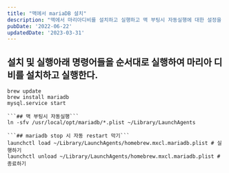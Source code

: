 ```yaml
---
title: "맥에서 mariaDB 설치"
description: "맥에서 마리아디비를 설치하고 실행하고 맥 부팅시 자동실행에 대한 설정을 어떻게 하는지 마리아디비 중지시 자동으로 리스타트를 어떻게 막는지 설명합니다."
pubDate: '2022-06-22'
updatedDate: '2023-03-31'
---
```


## 설치 및 실행아래 명령어들을 순서대로 실행하여 마리아 디비를 설치하고 실행한다.

```
brew update
brew install mariadb
mysql.service start

```## 맥 부팅시 자동실행```
ln -sfv /usr/local/opt/mariadb/*.plist ~/Library/LaunchAgents

```## mariadb stop 시 자동 restart 막기```
launchctl load ~/Library/LaunchAgents/homebrew.mxcl.mariadb.plist # 실행하기
launchctl unload ~/Library/LaunchAgents/homebrew.mxcl.mariadb.plist #종료하기

```